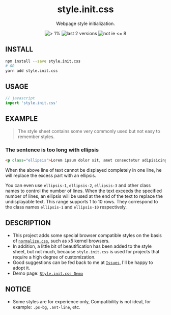 <div align="center">
  <h1>style.init.css</h1>
  <p>Webpage style initialization.</p>
  <span align="center">
    <img src="https://img.shields.io/badge/browsers->1%25-5081D7.svg" alt="> 1%">
    <img src="https://img.shields.io/badge/versions-last%202-97CA00.svg" alt="last 2 versions">
    <img src="https://img.shields.io/badge/IE-9+-0078D7.svg" alt="not ie <= 8">
  </span>
</div>

<!-- [![> 1%](https://img.shields.io/badge/browsers->1%25-5081D7.svg)](#)
[![last 2 versions](https://img.shields.io/badge/versions-last%202-97CA00.svg)](#)
[![not ie <= 8](https://img.shields.io/badge/IE-9+-0078D7.svg)](#) -->

## INSTALL

```sh
npm install --save style.init.css
# OR
yarn add style.init.css
```

## USAGE

```JavaScript
// javascript
import 'style.init.css'
```

## EXAMPLE

> The style sheet contains some very commonly used but not easy to remember styles.

### The sentence is too long with ellipsis
```html
<p class="ellipsis">Lorem ipsum dolor sit, amet consectetur adipisicing elit. Corporis quisquam quos sapiente, vitae repellat assumenda debitis tempora ipsum accusantium quod ut, sequi eum qui. Accusantium minima nostrum aspernatur veritatis iusto.</p>
```
When the above line of text cannot be displayed completely in one line, he will replace the excess part with an ellipsis.

You can even use `ellipsis-1`, `ellipsis-2`, `ellipsis-3` and other class names to control the number of lines. When the text exceeds the specified number of lines, an ellipsis will be used at the end of the text to replace the undisplayable text. This range supports 1 to 10 rows. They correspond to the class names `ellipsis-1` and `ellipsis-10` respectively.

## DESCRIPTION
* This project adds some special browser compatible styles on the basis of [`normalize.css`](https://github.com/necolas/normalize.css), such as x5 kernel browsers.
* In addition, a little bit of beautification has been added to the style sheet, but not much, because `style.init.css` is used for projects that require a high degree of customization.
* Good suggestions can be fed back to me at [`Issues`](https://github.com/kiccer/style.init.css/issues), I'll be happy to adopt it.
* Demo page: [`Style.init.css Demo`](https://kiccer.github.io/style.init.css/docs/index.html)

## NOTICE

* Some styles are for experience only, Compatibility is not ideal, for example: `.ps-bg`, `.ant-line`, etc.
